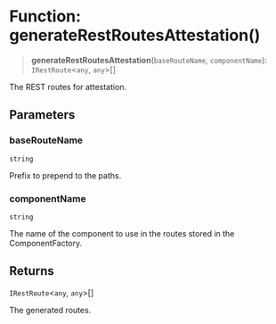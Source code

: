 # Function: generateRestRoutesAttestation()

> **generateRestRoutesAttestation**(`baseRouteName`, `componentName`): `IRestRoute`\<`any`, `any`\>[]

The REST routes for attestation.

## Parameters

### baseRouteName

`string`

Prefix to prepend to the paths.

### componentName

`string`

The name of the component to use in the routes stored in the ComponentFactory.

## Returns

`IRestRoute`\<`any`, `any`\>[]

The generated routes.
